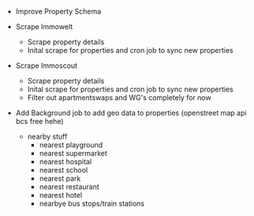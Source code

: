 - Improve Property Schema
- Scrape Immowelt
    - Scrape property details
    - Inital scrape for properties and cron job to sync new properties
- Scrape Immoscout
    - Scrape property details
    - Inital scrape for properties and cron job to sync new properties
    - Filter out apartmentswaps and WG's completely for now

- Add Background job to add geo data to properties (openstreet map api bcs free hehe)
    - nearby stuff
        - nearest playground
        - nearest supermarket
        - nearest hospital
        - nearest school
        - nearest park
        - nearest restaurant
        - nearest hotel
        - nearbye bus stops/train stations